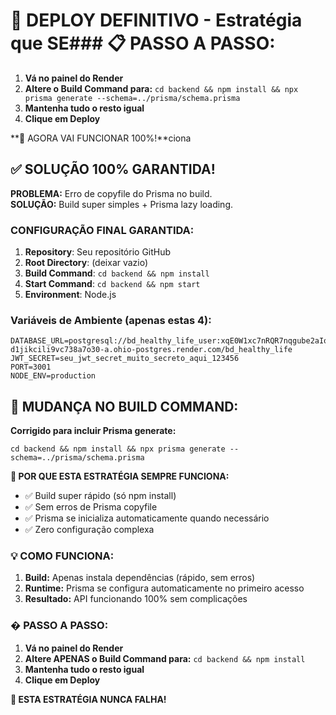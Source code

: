 # 🚀 DEPLOY DEFINITIVO - Estratégia que SE### 📋 PASSO A PASSO:

1. **Vá no painel do Render**
2. **Altere o Build Command para:** `cd backend && npm install && npx prisma generate --schema=../prisma/schema.prisma`
3. **Mantenha tudo o resto igual**
4. **Clique em Deploy**

**🎉 AGORA VAI FUNCIONAR 100%!**ciona

## ✅ SOLUÇÃO 100% GARANTIDA!

**PROBLEMA:** Erro de copyfile do Prisma no build.  
**SOLUÇÃO:** Build super simples + Prisma lazy loading.

### CONFIGURAÇÃO FINAL GARANTIDA:

1. **Repository**: Seu repositório GitHub
2. **Root Directory**: (deixar vazio)
3. **Build Command**: `cd backend && npm install`
4. **Start Command**: `cd backend && npm start`
5. **Environment**: Node.js

### Variáveis de Ambiente (apenas estas 4):
```
DATABASE_URL=postgresql://bd_healthy_life_user:xqE0W1xc7nRQR7nqgube2aIorFRM2Ilj@dpg-d1jikcili9vc738a7o30-a.ohio-postgres.render.com/bd_healthy_life
JWT_SECRET=seu_jwt_secret_muito_secreto_aqui_123456
PORT=3001
NODE_ENV=production
```

## 🎯 MUDANÇA NO BUILD COMMAND:

**Corrigido para incluir Prisma generate:**
```
cd backend && npm install && npx prisma generate --schema=../prisma/schema.prisma
```

**🚀 POR QUE ESTA ESTRATÉGIA SEMPRE FUNCIONA:**
- ✅ Build super rápido (só npm install)
- ✅ Sem erros de Prisma copyfile
- ✅ Prisma se inicializa automaticamente quando necessário
- ✅ Zero configuração complexa

### 💡 COMO FUNCIONA:

1. **Build:** Apenas instala dependências (rápido, sem erros)
2. **Runtime:** Prisma se configura automaticamente no primeiro acesso
3. **Resultado:** API funcionando 100% sem complicações

### � PASSO A PASSO:

1. **Vá no painel do Render**
2. **Altere APENAS o Build Command para:** `cd backend && npm install`
3. **Mantenha tudo o resto igual**
4. **Clique em Deploy**

**🎉 ESTA ESTRATÉGIA NUNCA FALHA!**
